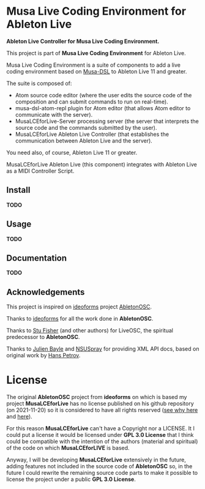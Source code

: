 # Musa Live Coding Environment for Ableton Live

**Ableton Live Controller for Musa Live Coding Environment.**

This project is part of **Musa Live Coding Environment** for Ableton Live.

Musa Live Coding Environment is a suite of components to add a live coding environment based on [Musa-DSL](https://github.com/javier-sy/musa-dsl) to Ableton Live 11 and greater.

The suite is composed of:
- Atom source code editor (where the user edits the source code of the composition and can submit commands to run on real-time).
- musa-dsl-atom-repl plugin for Atom editor (that allows Atom editor to communicate with the server).
- MusaLCEforLive-Server processing server (the server that interprets the source code and the commands submitted by the user).
- MusaLCEforLive Ableton Live Controller (that establishes the communication between Ableton Live and the server).

You need also, of course, Ableton Live 11 or greater.

MusaLCEforLive Ableton Live (this component) integrates with Ableton Live as a MIDI Controller Script.

## Install
**TODO**

## Usage
**TODO**

## Documentation
**TODO**

## Acknowledgements

This project is inspired on [ideoforms](https://github.com/ideoforms) project [AbletonOSC](https://github.com/ideoforms/AbletonOSC).

Thanks to [ideoforms](https://github.com/ideoforms) for all the work done in **AbletonOSC**.

Thanks to [Stu Fisher](https://github.com/stufisher/) (and other authors) for LiveOSC, the spiritual predecessor to **AbletonOSC**.

Thanks to [Julien Bayle](https://structure-void.com/ableton-live-midi-remote-scripts/#liveAPI) and [NSUSpray](https://nsuspray.github.io/Live_API_Doc/) for providing XML API docs, based on original work by [Hans Petrov](http://remotescripts.blogspot.com/p/support-files.html).

# License

The original **AbletonOSC** project from **ideoforms** on which is based 
my project **MusaLCEforLive** has no license published on his github repository (on 2021-11-20)
so it is considered to have all rights reserved 
([see why here](https://choosealicense.com/no-permission/) and 
[here](https://opensource.stackexchange.com/questions/1720/what-can-i-assume-if-a-publicly-published-project-has-no-license)).

For this reason **MusaLCEforLive** can't have a Copyright nor a LICENSE. 
It I could put a license it would be licensed under **GPL 3.0 License** that I think 
could be compatible with the intention of the authors (material and spiritual) 
of the code on which **MusaLCEforLIVE** is based.

Anyway, I will be developing **MusaLCEforLive** extensively in the future, 
adding features not  included in the source code of **AbletonOSC** so, 
in the future I could rewrite the remaining source code parts to make it possible 
to license the project under a public **GPL 3.0 License**. 
